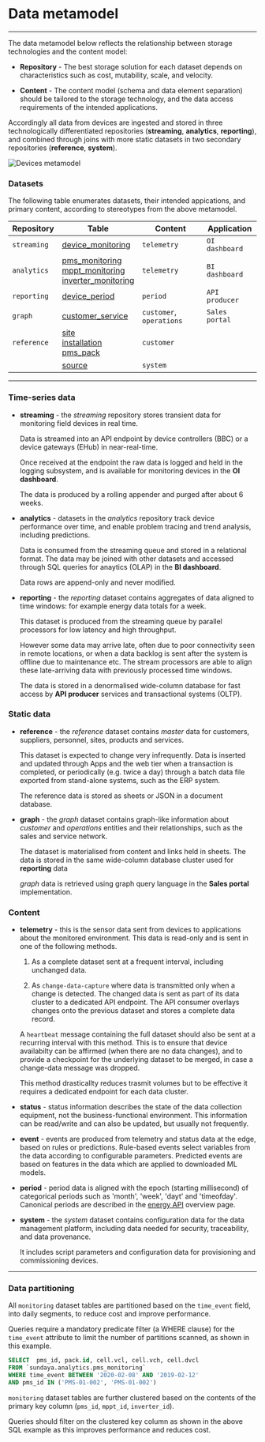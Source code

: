 # Data metamodel
---

The data metamodel below reflects the relationship between storage technologies and the content model:

- __Repository__ - The best storage solution for each dataset depends on characteristics such as cost, mutability, scale, and velocity. 

- __Content__ - The content model (schema and data element separation) should be tailored to the storage technology, and the data access requirements of the intended applications.

Accordingly all data from devices are ingested and stored in three technologically differentiated repositories (**streaming**, **analytics**, **reporting**), and combined through joins with more static datasets in two secondary repositories (**reference**, **system**). 


![Devices metamodel](/images/dataset-metamodel.png)

### Datasets 

The following table enumerates datasets, their intended appications, and primary content, according to stereotypes from the above metamodel.

Repository | Table | Content | Application
--- | --- | --- | ---
`streaming` | [device_monitoring](/docs/api.sundaya.monitored.equipment/0/c/Implementation/Datasets/streaming/device_monitoring) | `telemetry` | `OI dashboard`
`analytics` | [pms_monitoring](/docs/api.sundaya.monitored.equipment/0/c/Implementation/Datasets/analytics/pms_monitoring)<br>[mppt_monitoring](/docs/api.sundaya.monitored.equipment/0/c/Implementation/Datasets/analytics/mppt_monitoring)<br>[inverter_monitoring](/docs/api.sundaya.monitored.equipment/0/c/Implementation/Datasets/analytics/inverter_monitoring) | `telemetry` | `BI dashboard`
`reporting` | [device_period](/docs/api.sundaya.monitored.equipment/0/c/Implementation/Datasets/reporting/device_period) | `period` | `API producer`
`graph` | [customer_service](/docs/api.sundaya.monitored.equipment/0/c/Implementation/Datasets/graph/customer_service) | `customer`, `operations` | `Sales portal`
`reference` | [site](/docs/api.sundaya.monitored.equipment/0/c/Implementation/Datasets/reference/site)<br>[installation](/docs/api.sundaya.monitored.equipment/0/c/Implementation/Datasets/reference/installation)<br>[pms_pack](/docs/api.sundaya.monitored.equipment/0/c/Implementation/Datasets/system/pms_pack) | `customer` |
 <i></i> | [source](/docs/api.sundaya.monitored.equipment/0/c/Implementation/Datasets/reference/source) | `system` |

---

### Time-series data

- **streaming** - the _streaming_ repository stores transient data for monitoring field devices in real time. 

    Data is streamed into an API endpoint by device controllers (BBC) or a device gateways (EHub) in near-real-time. 

    Once received at the endpoint the raw data is logged and held in the logging subsystem, and is available for monitoring devices in the **OI dashboard**.
    
    The data is produced by a rolling appender and purged after about 6 weeks. 

- **analytics** - datasets in the _analytics_ repository track device performance over time, and enable problem tracing and trend analysis, including predictions.

    Data is consumed from the streaming queue and stored in a relational format. The data may be joined with other datasets and accessed through SQL queries for anaytics (OLAP) in the **BI dashboard**.
    
    Data rows are append-only and never modified. 

    
- **reporting** - the _reporting_ dataset contains aggregates of data aligned to time windows: for example energy data totals for a week.

    This dataset is produced from the streaming queue by parallel processors for low latency and high throughput. 

    However some data may arrive late, often due to poor connectivity seen in remote locations, or when a data backlog is sent after the system is offline due to maintenance etc. The stream processors are able to align these late-arriving data with previously processed time windows.

    The data is stored in a denormalised wide-column database for fast access by **API producer** services and transactional systems (OLTP).

### Static data

- **reference** - the _reference_ dataset contains _master_ data for customers, suppliers, personnel, sites, products and services. 

    This dataset is expected to change very infrequently. Data is inserted and updated through Apps and the web tier when a transaction is completed, or periodically (e.g. twice a day) through a batch data file exported from stand-alone systems, such as the ERP system. 
    
    The reference data is stored as sheets or JSON in a document database.

- **graph** - the _graph_ dataset contains graph-like information about _customer_ and _operations_ entities and their relationships, such as the sales and service network.

    The dataset is materialised from content and links held in sheets. The data is stored in the same wide-column database cluster used for **reporting** data

    _graph_ data is retrieved using graph query language in the **Sales portal** implementation.

### Content

- **telemetry** - this is the sensor data sent from devices to applications about the monitored environment. This data is read-only and is sent in one of the following methods.

    1. As a complete dataset sent at a frequent interval, including unchanged data.

    2. As `change-data-capture` where data is transmitted only when a change is detected. The changed data is sent as part of its data cluster to a dedicated API endpoint. The API consumer overlays changes onto the previous dataset and stores a complete data record.   
    
    A `heartbeat` message containing the full dataset should also be sent at a recurring interval with this method. This is to ensure that device availabilty can be affirmed (when there are no data changes), and to provide a checkpoint for the underlying dataset to be merged, in case a change-data message was dropped.

    This method drasticallty reduces trasmit volumes but to be effective it requires a dedicated endpoint for each data cluster.  

- **status** - status information describes the state of the data collection equipment, not the business-functional environment. This information can be read/write and can also be updated, but usually not frequently.
 
- **event** - events are produced from telemetry and status data at the edge, based on rules or predictions. Rule-based events select variables from the data according to configurable parameters. Predicted events are based on features in the data which are applied to downloaded ML models. 

- **period** - period data is aligned with the epoch (starting millisecond) of categorical periods such as 'month', 'week', 'dayt' and 'timeofday'. Canonical periods are described in the [energy API](/docs/api.sundaya.monitored.equipment/0/c/Getting%20Started/API%20Overview/Energy%20API) overview page.

- **system** - the _system_ dataset contains configuration data for the data management platform, including data needed for security, traceability, and data provenance. 

    It includes script parameters and configuration data for provisioning and commissioning devices.

---

### Data partitioning

All `monitoring` dataset tables are partitioned based on the `time_event` field, into daily segments, to reduce cost and improve performance. 

Queries require a mandatory predicate filter (a WHERE clause) for the `time_event` attribute to limit the number of partitions scanned, as shown in this example.

```sql
SELECT 	pms_id, pack.id, cell.vcl, cell.vch, cell.dvcl
FROM `sundaya.analytics.pms_monitoring`
WHERE time_event BETWEEN '2020-02-08' AND '2019-02-12'
AND pms_id IN ('PMS-01-002', 'PMS-01-002')
```

`monitoring` dataset tables are further clustered based on the contents of the primary key column (`pms_id`, `mppt_id`, `inverter_id`).

Queries should filter on the clustered key column as shown in the above SQL example as this improves performance and reduces cost.
